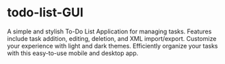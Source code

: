 # todo-list-GUI
A simple and stylish To-Do List Application for managing tasks. Features include task addition, editing, deletion, and XML import/export. Customize your experience with light and dark themes. Efficiently organize your tasks with this easy-to-use mobile and desktop app.
